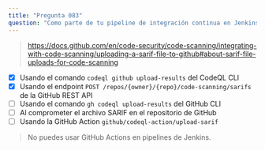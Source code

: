 ```yaml
---
title: "Pregunta 083"
question: "Como parte de tu pipeline de integración continua en Jenkins, has creado y analizado con éxito una base de datos CodeQL, produciendo así un archivo SARIF. ¿Cómo puedes subir el archivo SARIF a GitHub? (Elige dos)."
---
```


> https://docs.github.com/en/code-security/code-scanning/integrating-with-code-scanning/uploading-a-sarif-file-to-github#about-sarif-file-uploads-for-code-scanning
- [x] Usando el comando `codeql github upload-results` del CodeQL CLI
- [x] Usando el endpoint `POST /repos/{owner}/{repo}/code-scanning/sarifs` de la GitHub REST API
- [ ] Usando el comando `gh codeql upload-results` del GitHub CLI
- [ ] Al comprometer el archivo SARIF en el repositorio de GitHub
- [ ] Usando la GitHub Action `github/codeql-action/upload-sarif`
> No puedes usar GitHub Actions en pipelines de Jenkins.
